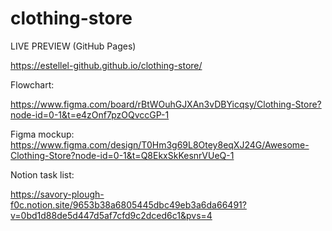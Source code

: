 # clothing-store

LIVE PREVIEW (GitHub Pages)

<a href="https://estellel-github.github.io/clothing-store/" target="_blank">https://estellel-github.github.io/clothing-store/</a>

Flowchart:

<a href="https://www.figma.com/board/rBtWOuhGJXAn3vDBYicqsy/Clothing-Store?node-id=0-1&t=e4zOnf7pzOQvccGP-1" target="_blank">https://www.figma.com/board/rBtWOuhGJXAn3vDBYicqsy/Clothing-Store?node-id=0-1&t=e4zOnf7pzOQvccGP-1</a>


Figma mockup:
<a href="https://www.figma.com/design/T0Hm3g69L8Otey8eqXJ24G/Awesome-Clothing-Store?node-id=0-1&t=Q8EkxSkKesnrVUeQ-1" target="_blank">https://www.figma.com/design/T0Hm3g69L8Otey8eqXJ24G/Awesome-Clothing-Store?node-id=0-1&t=Q8EkxSkKesnrVUeQ-1</a>


Notion task list:

<a href="https://savory-plough-f0c.notion.site/9653b38a6805445dbc49eb3a6da66491?v=0bd1d88de5d447d5af7cfd9c2dced6c1&pvs=4" target="_blank">https://savory-plough-f0c.notion.site/9653b38a6805445dbc49eb3a6da66491?v=0bd1d88de5d447d5af7cfd9c2dced6c1&pvs=4</a>

